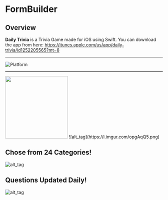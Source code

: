 # FormBuilder

## Overview
**Daily Trivia** is a Trivia Game made for iOS using Swift. You can download the app from here: https://itunes.apple.com/us/app/daily-trivia/id1252205565?mt=8

------ 
![Platform](https://img.shields.io/badge/platform-ios-lightgrey.svg)

------
<img src="https://i.imgur.com/opgAqQ5.png" width="200">
![alt_tag](https://i.imgur.com/opgAqQ5.png)

## Chose from 24 Categories! 

![alt_tag](https://i.imgur.com/Jn7NgiL.png)

## Questions Updated Daily!

![alt_tag](https://i.imgur.com/XUGXawj.png)
